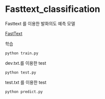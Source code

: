# Fasttext_classification

Fasttext 를 이용한 발화의도 예측 모델

[FastText](https://fasttext.cc/docs/en/supervised-tutorial.html)

학습
```
python train.py
```

dev.txt.를 이용한 test
```
python test.py
```

test.txt 를 이용한 test
```
python predict.py
```

